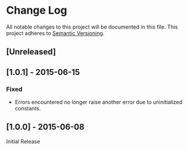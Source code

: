 # Change Log

All notable changes to this project will be documented in this file.
This project adheres to [Semantic Versioning](http://semver.org/).

## [Unreleased]

## [1.0.1] - 2015-06-15

### Fixed

- Errors encountered no longer raise another error due to uninitialized constants.

## [1.0.0] - 2015-06-08

Initial Release
